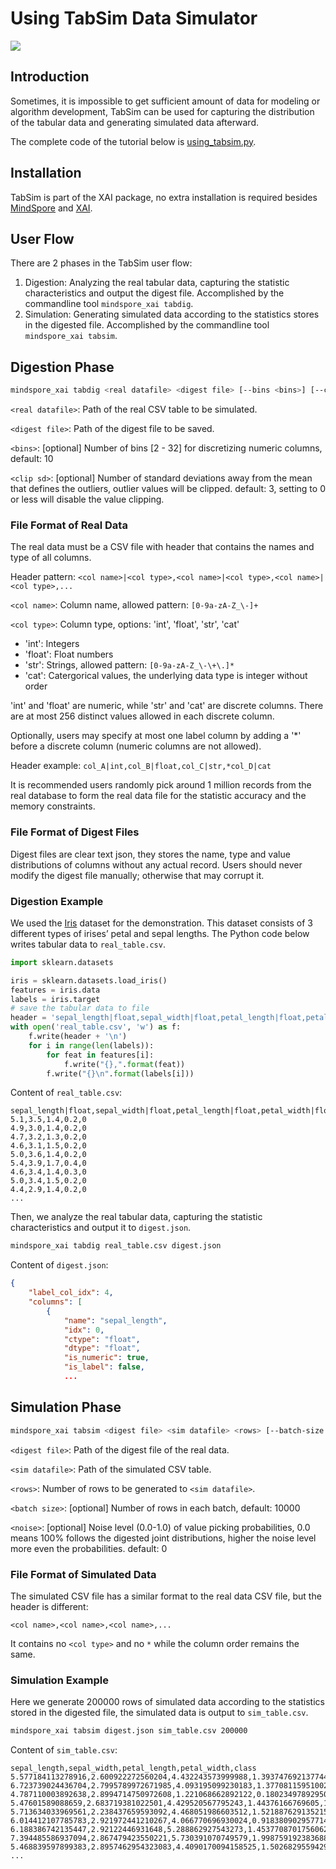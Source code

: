 # Using TabSim Data Simulator

<a href="https://gitee.com/mindspore/docs/blob/r2.0/docs/xai/docs/source_en/using_tabsim.md" target="_blank"><img src="https://mindspore-website.obs.cn-north-4.myhuaweicloud.com/website-images/r2.0/resource/_static/logo_source_en.png"></a>

## Introduction

Sometimes, it is impossible to get sufficient amount of data for modeling or algorithm development, TabSim can be used for capturing the distribution of the tabular data and generating simulated data afterward.

The complete code of the tutorial below is [using_tabsim.py](https://gitee.com/mindspore/xai/blob/master/examples/using_tabsim.py).

## Installation

TabSim is part of the XAI package, no extra installation is required besides [MindSpore](https://mindspore.cn/install/en) and [XAI](https://www.mindspore.cn/xai/docs/en/master/installation.html).

## User Flow

There are 2 phases in the TabSim user flow:

1. Digestion: Analyzing the real tabular data, capturing the statistic characteristics and output the digest file. Accomplished by the commandline tool `mindspore_xai tabdig`.
2. Simulation: Generating simulated data according to the statistics stores in the digested file. Accomplished by the commandline tool `mindspore_xai tabsim`.

## Digestion Phase

```bash
mindspore_xai tabdig <real datafile> <digest file> [--bins <bins>] [--clip-sd <clip sd>]
```

`<real datafile>`: Path of the real CSV table to be simulated.

`<digest file>`: Path of the digest file to be saved.

`<bins>`: [optional] Number of bins [2 - 32] for discretizing numeric columns, default: 10

`<clip sd>`: [optional] Number of standard deviations away from the mean that defines the outliers, outlier values
will be clipped. default: 3, setting to 0 or less will disable the value clipping.

### File Format of Real Data

The real data must be a CSV file with header that contains the names and type of all columns.

Header pattern: `<col name>|<col type>,<col name>|<col type>,<col name>|<col type>,...`

`<col name>`: Column name, allowed pattern: `[0-9a-zA-Z_\-]+`

`<col type>`: Column type, options: 'int', 'float', 'str', 'cat'

- 'int': Integers
- 'float': Float numbers
- 'str': Strings, allowed pattern: `[0-9a-zA-Z_\-\+\.]*`
- 'cat': Catergorical values, the underlying data type is integer without order

'int' and 'float' are numeric, while 'str' and 'cat' are discrete columns. There are at most 256 distinct values allowed
in each discrete column.

Optionally, users may specify at most one label column by adding a '*' before a discrete column (numeric columns are not
allowed).

Header example: `col_A|int,col_B|float,col_C|str,*col_D|cat`

It is recommended users randomly pick around 1 million records from the real database to form the real data file for the
statistic accuracy and the memory constraints.

### File Format of Digest Files

Digest files are clear text json, they stores the name, type and value distributions of columns without any actual record.
Users should never modify the digest file manually; otherwise that may corrupt it.

### Digestion Example

We used the [Iris](https://scikit-learn.org/stable/auto_examples/datasets/plot_iris_dataset.html) dataset for the
demonstration. This dataset consists of 3 different types of irises’ petal and sepal lengths. The Python code below
writes tabular data to `real_table.csv`.

```python
import sklearn.datasets

iris = sklearn.datasets.load_iris()
features = iris.data
labels = iris.target
# save the tabular data to file
header = 'sepal_length|float,sepal_width|float,petal_length|float,petal_width|float,*class|cat'
with open('real_table.csv', 'w') as f:
    f.write(header + '\n')
    for i in range(len(labels)):
        for feat in features[i]:
            f.write("{},".format(feat))
        f.write("{}\n".format(labels[i]))
```

Content of `real_table.csv`:

```text
sepal_length|float,sepal_width|float,petal_length|float,petal_width|float,*class|cat
5.1,3.5,1.4,0.2,0
4.9,3.0,1.4,0.2,0
4.7,3.2,1.3,0.2,0
4.6,3.1,1.5,0.2,0
5.0,3.6,1.4,0.2,0
5.4,3.9,1.7,0.4,0
4.6,3.4,1.4,0.3,0
5.0,3.4,1.5,0.2,0
4.4,2.9,1.4,0.2,0
...
```

Then, we analyze the real tabular data, capturing the statistic characteristics and output it to `digest.json`.

```bash
mindspore_xai tabdig real_table.csv digest.json
```

Content of `digest.json`:

```json
{
    "label_col_idx": 4,
    "columns": [
        {
            "name": "sepal_length",
            "idx": 0,
            "ctype": "float",
            "dtype": "float",
            "is_numeric": true,
            "is_label": false,
            ...
```

## Simulation Phase

```bash
mindspore_xai tabsim <digest file> <sim datafile> <rows> [--batch-size <batch size>] [--noise <noise>]
```

`<digest file>`: Path of the digest file of the real data.

`<sim datafile>`: Path of the simulated CSV table.

`<rows>`: Number of rows to be generated to `<sim datafile>`.

`<batch size>`: [optional] Number of rows in each batch, default: 10000

`<noise>`: [optional] Noise level (0.0-1.0) of value picking probabilities, 0.0 means 100% follows the digested joint
distributions, higher the noise level more even the probabilities. default: 0

### File Format of Simulated Data

The simulated CSV file has a similar format to the real data CSV file, but the header is different:

`<col name>,<col name>,<col name>,...`

It contains no `<col type>` and no `*` while the column order remains the same.

### Simulation Example

Here we generate 200000 rows of simulated data according to the statistics stored in the digested file, the simulated
data is output to `sim_table.csv`.

```bash
mindspore_xai tabsim digest.json sim_table.csv 200000
```

Content of `sim_table.csv`:

```text
sepal_length,sepal_width,petal_length,petal_width,class
5.577184113278916,2.600922272560204,4.432243573999988,1.3937476921377445,1
6.723739024436704,2.7995789972671985,4.093195099230183,1.377081159510022,1
4.787110003892638,2.8994714750972608,1.221068662892122,0.18023497892950327,0
5.47601589088659,2.683719381022501,4.429520567795243,1.44376166769605,1
5.713634033969561,2.238437659593092,4.468051986603512,1.5218876291352155,1
6.014412107785783,2.921972441210267,4.066770696930024,0.9183809029577147,1
6.188386742135447,2.92122446931648,5.288862927543273,1.4537708701756062,2
7.394485586937094,2.867479423550221,5.730391070749579,1.998759192383688,2
5.468839597899383,2.8957462954323083,4.4090170094158525,1.502682955942951,1
...
```
